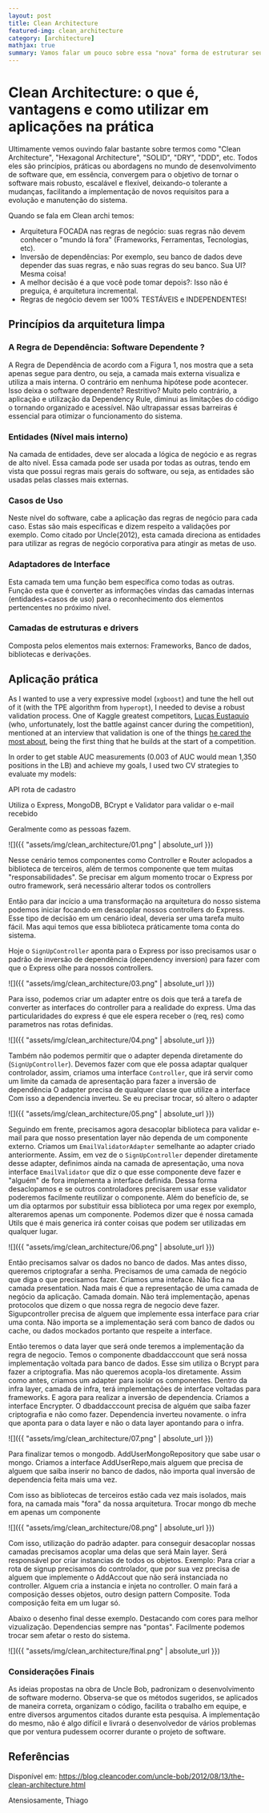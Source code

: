 ```yaml
---
layout: post
title: Clean Architecture
featured-img: clean_architecture
category: [architecture]
mathjax: true
summary: Vamos falar um pouco sobre essa "nova" forma de estruturar seus projetos, suas vantagens e desvantagens, e um exemplo prático de sua utilização 
---
```


# Clean Architecture: o que é, vantagens e como utilizar em aplicações na prática

Ultimamente vemos ouvindo falar bastante sobre termos como "Clean Architecture", "Hexagonal Architecture", "SOLID", "DRY", "DDD", etc. Todos eles são princípios, práticas ou abordagens no mundo de desenvolvimento de software que, em essência, convergem para o objetivo de tornar o software mais robusto, escalável e flexível, deixando-o tolerante a mudanças, facilitando a implementação de novos requisitos para a evolução e manutenção do sistema.

Quando se fala em Clean archi temos:

- Arquitetura FOCADA nas regras de negócio: suas regras não devem conhecer o "mundo lá fora" (Frameworks, Ferramentas, Tecnologias, etc).
- Inversão de dependências: Por exemplo, seu banco de dados deve depender das suas regras, e não suas regras do seu banco. Sua UI? Mesma coisa!
- A melhor decisão é a que você pode tomar depois?: Isso não é preguiça, é arquitetura incremental. 
- Regras de negócio devem ser 100% TESTÁVEIS e INDEPENDENTES!

## Princípios da arquitetura limpa

### A Regra de Dependência: Software Dependente ?

A Regra de Dependência de acordo com a Figura 1, nos mostra que a seta apenas segue para dentro, ou seja, a camada mais externa visualiza e utiliza a mais interna. O contrário em nenhuma hipótese pode acontecer. Isso deixa o software dependente? Restritivo? Muito pelo contrário, a aplicação e utilização da Dependency Rule, diminui as limitações do código o tornando organizado e acessível. Não ultrapassar essas barreiras é essencial para otimizar o funcionamento do sistema.


### Entidades (Nível mais interno)

Na camada de entidades, deve ser alocada a lógica de negócio e as regras de alto nível. Essa camada pode ser usada por todas as outras, tendo em vista que possui regras mais gerais do software, ou seja, as entidades são usadas pelas classes mais externas.

### Casos de Uso

Neste nível do software, cabe a aplicação das regras de negócio para cada caso. Estas são mais específicas e dizem respeito a validações por exemplo. Como citado por Uncle(2012), esta camada direciona as entidades para utilizar as regras de negócio corporativa para atingir as metas de uso.

### Adaptadores de Interface

Esta camada tem uma função bem específica como todas as outras. Função esta que é converter as informações vindas das camadas internas (entidades+casos de uso) para o reconhecimento dos elementos pertencentes no próximo nível.

### Camadas de estruturas e drivers

Composta pelos elementos mais externos: Frameworks, Banco de dados, bibliotecas e derivações.

## Aplicação prática

As I wanted to use a very expressive model (`xgboost`) and tune the hell out of it (with the TPE algorithm from `hyperopt`), I needed to devise a robust validation process. One of Kaggle greatest competitors, [Lucas Eustaquio](https://www.kaggle.com/leustagos) (who, unfortunately, lost the battle against cancer during the competition), mentioned at an interview that validation is one of the things [he cared the most about](http://blog.kaggle.com/2016/02/22/profiling-top-kagglers-leustagos-current-7-highest-1/), being the first thing that he builds at the start of a competition.

In order to get stable AUC measurements (0.003 of AUC would mean 1,350 positions in the LB) and achieve my goals, I used two CV strategies to evaluate my models:

API rota de cadastro

Utiliza o Express, MongoDB, BCrypt e Validator para validar o e-mail recebido

Geralmente como as pessoas fazem.

![]({{ "assets/img/clean_architecture/01.png" | absolute_url }})

Nesse cenário temos componentes como Controller e Router aclopados a biblioteca de terceiros, além de termos componente que tem muitas "responsabilidades". Se precisar em algum momento trocar o Express por outro framework, será necessário alterar todos os controllers

Então para dar incício a uma transformação na arquitetura do nosso sistema podemos iniciar focando em desacoplar nossos controllers do Express. Esse tipo de decisão em um cenário ideal, deveria ser uma tarefa muito fácil. Mas aqui temos que essa biblioteca práticamente toma conta do sistema.

Hoje o `SignUpController` aponta para o Express por isso precisamos usar o padrão de inversão de dependência (dependency inversion) para fazer com que o Express olhe para nossos controllers.

![]({{ "assets/img/clean_architecture/03.png" | absolute_url }})

Para isso, podemos criar um adapter entre os dois que terá a tarefa de converter as interfaces do controller para a realidade do express. Uma das particularidades do express é que ele espera receber o (req, res) como parametros nas rotas definidas. 

![]({{ "assets/img/clean_architecture/04.png" | absolute_url }})

Também não podemos permitir que o adapter dependa diretamente do (`SignUpController`). Devemos fazer com que ele possa adaptar qualquer controlador, assim, criamos uma interface `Controller`, que irá servir como um limite da camada de apresentação para fazer a inversão de dependência
O adapter precisa de qualquer classe que utilize a interface
Com isso a dependencia inverteu. Se eu precisar trocar, só altero o adapter

![]({{ "assets/img/clean_architecture/05.png" | absolute_url }})

Seguindo em frente, precisamos agora desacoplar biblioteca para validar e-mail para que nosso presentation layer não dependa de um componente externo. Criamos um `EmailValidatorAdapter` semelhante ao adapter criado anteriormente.
Assim, em vez de o `SignUpController` depender diretamente desse adapter, definimos ainda na camada de apresentação, uma nova interface `EmailValidator` que diz o que esse componente deve fazer e "alguém" de fora implementa a interface definida. Dessa forma desaclopamos e se outros controladores precisarem usar esse validator poderemos facilmente reutilizar o componente. Além do benefício de, se um dia optarmos por substituir essa biblioteca por uma regex por exemplo, alteraremos apenas um componente.
Podemos dizer que é nossa camada Utils que é mais generica irá conter coisas que podem ser utilizadas em qualquer lugar.

![]({{ "assets/img/clean_architecture/06.png" | absolute_url }})

Então precisamos salvar os dados no banco de dados. Mas antes disso, queremos criptografar a senha. Precisamos de uma camada de negócio que diga o que precisamos fazer. 
Criamos uma inteface. Não fica na camada presentation. Nada mais é que a representação de uma camada de negócio da aplicação. Camada domain. Não terá implementação, apenas protocolos que dizem o que nossa regra de negocio deve fazer.
Sigupcontroller precisa de alguem que implemente essa interface para criar uma conta. Não importa se a implementação será com banco de dados ou cache, ou dados mockados portanto que respeite a interface.

Então teremos o data layer que será onde teremos a implementação da regra de negocio. Temos o componente dbaddacccount que será nossa implementação voltada para banco de dados.
Esse sim utiliza o Bcrypt para fazer a criptografia. Mas não queremos acopla-los diretamente. Assim como antes, criamos um adapter para isolár os componentes.
Dentro da infra layer, camada de infra, terá implementações de interface voltadas para frameworks. E agora para realizar a inversão de dependencia. Criamos a interface Encrypter. O dbaddacccount precisa de alguém que saiba fazer criptografia e não como fazer.
Dependencia inverteu novamente. o infra que aponta para o data layer e não o data layer apontando para o infra.


![]({{ "assets/img/clean_architecture/07.png" | absolute_url }})

Para finalizar temos o mongodb. AddUserMongoRepository que sabe usar o mongo. Criamos a interface AddUserRepo,mais alguem que precisa de alguem que saiba inserir no banco de dados, não importa qual
inversão de dependencia feita mais uma vez.

Com isso as bibliotecas de  terceiros estão cada vez mais isolados, mais fora, na camada mais "fora" da nossa arquitetura. Trocar mongo db meche em apenas um componente

![]({{ "assets/img/clean_architecture/08.png" | absolute_url }})

Com isso, utilização do padrão adapter.  para conseguir desacoplar nossas camadas precisamos acoplar uma delas que será Main layer. Será responsável por criar instancias de todos os objetos.
Exemplo: Para criar a rota de signup precisamos do controlador, que por sua vez precisa de alguem que implemente o AddAccout que não será instanciada no controller.
Alguem cria a instancia e injeta no controller. O main fará a composição desses objetos, outro design pattern Composite. Toda composição feita em um lugar só.

Abaixo o desenho final desse exemplo. 
Destacando com cores para melhor vizualização. Dependencias sempre nas "pontas". Facilmente podemos trocar sem afetar o resto do sistema.

![]({{ "assets/img/clean_architecture/final.png" | absolute_url }})

### Considerações Finais
As ideias propostas na obra de Uncle Bob, padronizam o desenvolvimento de software moderno. Observa-se que os métodos sugeridos, se aplicados de maneira correta, organizam o código, facilita o trabalho em equipe, e entre diversos argumentos citados durante esta pesquisa. A implementação do mesmo, não é algo difícil e livrará o desenvolvedor de vários problemas que por ventura pudessem ocorrer durante o projeto de software.

## Referências

Disponível em: https://blog.cleancoder.com/uncle-bob/2012/08/13/the-clean-architecture.html

Atensiosamente, 
Thiago

